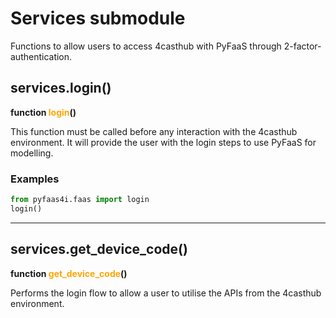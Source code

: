# Services submodule
Functions to allow users to access 4casthub with PyFaaS through 2-factor-authentication. 

## services.login()
**function <span style="color:orange">login</span>()**

This function must be called before any interaction with the 4casthub environment.
It will provide the user with the login steps to use PyFaaS for modelling.


### **Examples**
```python
from pyfaas4i.faas import login
login()
```

---

## services.get_device_code()
**function <span style="color:orange">get_device_code</span>()**

Performs the login flow to allow a user to utilise the APIs from the 4casthub environment.

